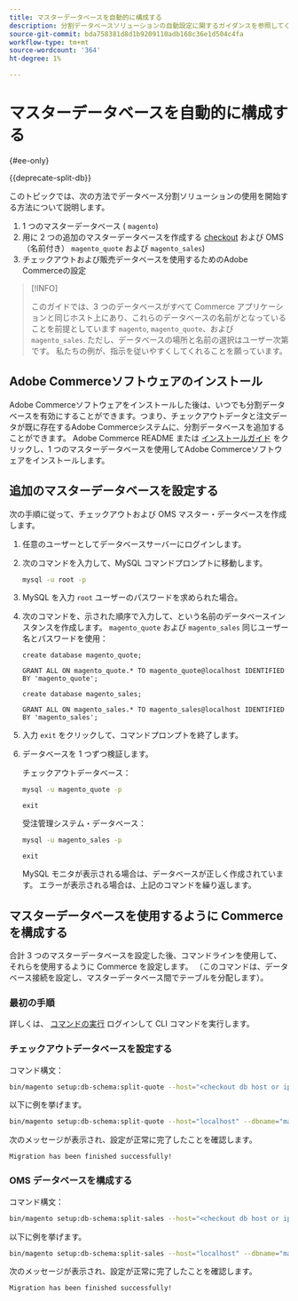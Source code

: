 ```yaml
---
title: マスターデータベースを自動的に構成する
description: 分割データベースソリューションの自動設定に関するガイダンスを参照してください。
source-git-commit: bda758381d8d1b9209110adb168c36e1d504c4fa
workflow-type: tm+mt
source-wordcount: '364'
ht-degree: 1%

---
```



# マスターデータベースを自動的に構成する

{#ee-only}

{{deprecate-split-db}}

このトピックでは、次の方法でデータベース分割ソリューションの使用を開始する方法について説明します。

1. 1 つのマスターデータベース ( `magento`)
1. 用に 2 つの追加のマスターデータベースを作成する [checkout](https://glossary.magento.com/checkout) および OMS （名前付き） `magento_quote` および `magento_sales`)
1. チェックアウトおよび販売データベースを使用するためのAdobe Commerceの設定

>[!INFO]
>
>このガイドでは、3 つのデータベースがすべて Commerce アプリケーションと同じホスト上にあり、これらのデータベースの名前がとなっていることを前提としています `magento`, `magento_quote`、および `magento_sales`. ただし、データベースの場所と名前の選択はユーザー次第です。 私たちの例が、指示を従いやすくしてくれることを願っています。

## Adobe Commerceソフトウェアのインストール

Adobe Commerceソフトウェアをインストールした後は、いつでも分割データベースを有効にすることができます。つまり、チェックアウトデータと注文データが既に存在するAdobe Commerceシステムに、分割データベースを追加することができます。 Adobe Commerce README または [インストールガイド](https://devdocs.magento.com/guides/v2.4/install-gde/bk-install-guide.html) をクリックし、1 つのマスターデータベースを使用してAdobe Commerceソフトウェアをインストールします。

## 追加のマスターデータベースを設定する

次の手順に従って、チェックアウトおよび OMS マスター・データベースを作成します。

1. 任意のユーザーとしてデータベースサーバーにログインします。
1. 次のコマンドを入力して、MySQL コマンドプロンプトに移動します。

   ```bash
   mysql -u root -p
   ```

1. MySQL を入力 `root` ユーザーのパスワードを求められた場合。
1. 次のコマンドを、示された順序で入力して、という名前のデータベースインスタンスを作成します。 `magento_quote` および `magento_sales` 同じユーザー名とパスワードを使用：

   ```shell
   create database magento_quote;
   ```

   ```shell
   GRANT ALL ON magento_quote.* TO magento_quote@localhost IDENTIFIED BY 'magento_quote';
   ```

   ```shell
   create database magento_sales;
   ```

   ```shell
   GRANT ALL ON magento_sales.* TO magento_sales@localhost IDENTIFIED BY 'magento_sales';
   ```

1. 入力 `exit` をクリックして、コマンドプロンプトを終了します。

1. データベースを 1 つずつ検証します。

   チェックアウトデータベース：

   ```bash
   mysql -u magento_quote -p
   ```

   ```shell
   exit
   ```

   受注管理システム・データベース：

   ```bash
   mysql -u magento_sales -p
   ```

   ```shell
   exit
   ```

   MySQL モニタが表示される場合は、データベースが正しく作成されています。 エラーが表示される場合は、上記のコマンドを繰り返します。

## マスターデータベースを使用するように Commerce を構成する

合計 3 つのマスターデータベースを設定した後、コマンドラインを使用して、それらを使用するように Commerce を設定します。 （このコマンドは、データベース接続を設定し、マスターデータベース間でテーブルを分配します）。

### 最初の手順

詳しくは、 [コマンドの実行](../cli/config-cli.md#running-commands) ログインして CLI コマンドを実行します。

### チェックアウトデータベースを設定する

コマンド構文：

```bash
bin/magento setup:db-schema:split-quote --host="<checkout db host or ip>" --dbname="<name>" --username="<checkout db username>" --password="<password>"
```

以下に例を挙げます。

```bash
bin/magento setup:db-schema:split-quote --host="localhost" --dbname="magento_quote" --username="magento_quote" --password="magento_quote"
```

次のメッセージが表示され、設定が正常に完了したことを確認します。

```terminal
Migration has been finished successfully!
```

### OMS データベースを構成する

コマンド構文：

```bash
bin/magento setup:db-schema:split-sales --host="<checkout db host or ip>" --dbname="<name>" --username="<checkout db username>" --password="<password>"
```

以下に例を挙げます。

```bash
bin/magento setup:db-schema:split-sales --host="localhost" --dbname="magento_sales" --username="magento_sales" --password="magento_sales"
```

次のメッセージが表示され、設定が正常に完了したことを確認します。

```terminal
Migration has been finished successfully!
```
